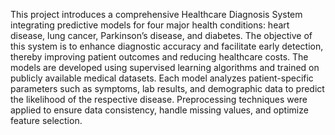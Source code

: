 This project introduces a comprehensive Healthcare Diagnosis System integrating predictive models for four major health conditions: heart disease, lung cancer, Parkinson’s disease, and diabetes. The objective of this system is to enhance diagnostic accuracy and facilitate early detection, thereby improving patient outcomes and reducing healthcare costs.
The models are developed using supervised learning algorithms and trained on publicly available medical datasets. Each model analyzes patient-specific parameters such as symptoms, lab results, and demographic data to predict the likelihood of the respective disease. Preprocessing techniques were applied to ensure data consistency, handle missing values, and optimize feature selection.

